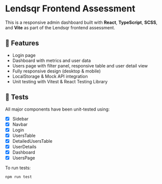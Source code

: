 # Lendsqr Frontend Assessment

This is a responsive admin dashboard built with **React**, **TypeScript**, **SCSS**, and **Vite** as part of the Lendsqr frontend assessment.

## 🚀 Features

- Login page
- Dashboard with metrics and user data
- Users page with filter panel, responsive table and user detail view
- Fully responsive design (desktop & mobile)
- LocalStorage & Mock API integration
- Unit testing with Vitest & React Testing Library

## 🧪 Tests

All major components have been unit-tested using:

- [x] Sidebar
- [x] Navbar
- [x] Login
- [x] UsersTable
- [x] DetailedUsersTable
- [x] UserDetails
- [x] Dashboard
- [x] UsersPage

To run tests:

```bash
npm run test
